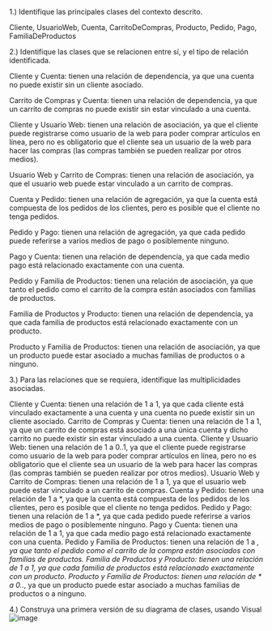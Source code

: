 1.) Identifique las principales clases del contexto descrito.  

Cliente, UsuarioWeb, Cuenta, CarritoDeCompras, Producto, Pedido, Pago, FamiliaDeProductos	  

2.) Identifique las clases que se relacionen entre sí, y el tipo de relación identificada.   

Cliente y Cuenta: tienen una relación de dependencia, ya que una cuenta no puede existir sin un cliente asociado.  

Carrito de Compras y Cuenta: tienen una relación de dependencia, ya que un carrito de compras no puede existir sin estar vinculado a una cuenta.  

Cliente y Usuario Web: tienen una relación de asociación, ya que el cliente puede registrarse como usuario de la web para poder comprar artículos en línea, pero no es obligatorio que el cliente sea un usuario de la web para hacer las compras (las compras también se pueden realizar por otros medios).  

Usuario Web y Carrito de Compras: tienen una relación de asociación, ya que el usuario web puede estar vinculado a un carrito de compras.  

Cuenta y Pedido: tienen una relación de agregación, ya que la cuenta está compuesta de los pedidos de los clientes, pero es posible que el cliente no tenga pedidos.  

Pedido y Pago: tienen una relación de agregación, ya que cada pedido puede referirse a varios medios de pago o posiblemente ninguno.  

Pago y Cuenta: tienen una relación de dependencia, ya que cada medio pago está relacionado exactamente con una cuenta.  

Pedido y Familia de Productos: tienen una relación de asociación, ya que tanto el pedido como el carrito de la compra están asociados con familias de productos.  

Familia de Productos y Producto: tienen una relación de dependencia, ya que cada familia de productos está relacionado exactamente con un producto.  

Producto y Familia de Productos: tienen una relación de asociación, ya que un producto puede estar asociado a muchas familias de productos o a ninguno.  


3.) Para las relaciones que se requiera, identifique las multiplicidades asociadas.  

Cliente y Cuenta: tienen una relación de 1 a 1, ya que cada cliente está vinculado exactamente a una cuenta y una cuenta no puede existir sin un cliente asociado.
Carrito de Compras y Cuenta: tienen una relación de 1 a 1, ya que un carrito de compras está asociado a una única cuenta y dicho carrito no puede existir sin estar vinculado a una cuenta.
Cliente y Usuario Web: tienen una relación de 1 a 0..1, ya que el cliente puede registrarse como usuario de la web para poder comprar artículos en línea, pero no es obligatorio que el cliente sea un usuario de la web para hacer las compras (las compras también se pueden realizar por otros medios).
Usuario Web y Carrito de Compras: tienen una relación de 1 a 1, ya que el usuario web puede estar vinculado a un carrito de compras.
Cuenta y Pedido: tienen una relación de 1 a *, ya que la cuenta está compuesta de los pedidos de los clientes, pero es posible que el cliente no tenga pedidos.
Pedido y Pago: tienen una relación de 1 a *, ya que cada pedido puede referirse a varios medios de pago o posiblemente ninguno.
Pago y Cuenta: tienen una relación de 1 a 1, ya que cada medio pago está relacionado exactamente con una cuenta.
Pedido y Familia de Productos: tienen una relación de 1 a *, ya que tanto el pedido como el carrito de la compra están asociados con familias de productos.
Familia de Productos y Producto: tienen una relación de 1 a 1, ya que cada familia de productos está relacionado exactamente con un producto.
Producto y Familia de Productos: tienen una relación de * a 0..*, ya que un producto puede estar asociado a muchas familias de productos o a ninguno.  

4.) Construya una primera versión de su diagrama de clases, usando Visual  
![image](https://github.com/carljav4/Tienda-online-e-shop/assets/163133151/f3bd44e7-82cb-4cd9-9395-d586ef0bcaaa)

